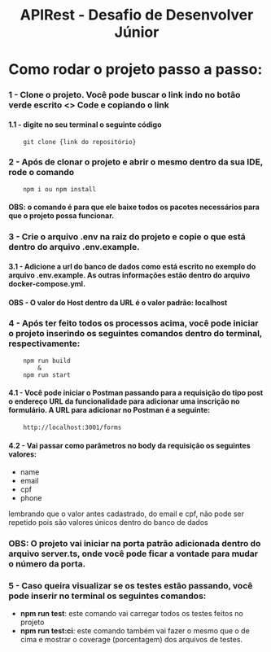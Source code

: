<h1 align="center">APIRest - Desafio de Desenvolver Júnior</h1>

<p align="center">

# Como rodar o projeto passo a passo:

### 1 - Clone o projeto. Você pode buscar o link indo no botão verde escrito **<> Code** e copiando o link

#### 1.1 - digite no seu terminal o seguinte código

```
    git clone {link do repositório}
```

### 2 - Após de clonar o projeto e abrir o mesmo dentro da sua IDE, rode o comando

```
    npm i ou npm install
```

#### OBS: o comando é para que ele baixe todos os pacotes necessários para que o projeto possa funcionar.

### 3 - Crie o arquivo **.env** na raiz do projeto e copie o que está dentro do arquivo **.env.example**.

#### 3.1 - Adicione a url do banco de dados como está escrito no exemplo do arquivo **.env.example**. As outras informações estão dentro do arquivo **docker-compose.yml**.

#### OBS - O valor do **Host** dentro da URL é o valor padrão: localhost

### 4 - Após ter feito todos os processos acima, você pode iniciar o projeto inserindo os seguintes comandos dentro do terminal, respectivamente:

```
    npm run build
        &
    npm run start
```

#### 4.1 - Você pode iniciar o **Postman** passando para a requisição do tipo post o endereço URL da funcionalidade para adicionar uma inscrição no formulário. A URL para adicionar no **Postman** é a seguinte:

```
    http://localhost:3001/forms
```

#### 4.2 - Vai passar como parâmetros no body da requisição os seguintes valores:

- name
- email
- cpf
- phone

<p> lembrando que o valor antes cadastrado, do email e cpf, não pode ser repetido pois são valores únicos dentro do banco de dados</p>

### OBS: O projeto vai iniciar na porta patrão adicionada dentro do arquivo **server.ts**, onde você pode ficar a vontade para mudar o número da porta.

### 5 - Caso queira visualizar se os testes estão passando, você pode inserir no terminal os seguintes comandos:

- **npm run test**: este comando vai carregar todos os testes feitos no projeto
- **npm run test:ci**: este comando também vai fazer o mesmo que o de cima e mostrar o coverage (porcentagem) dos arquivos de testes.
